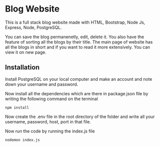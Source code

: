 # Blog Website

This is a full stack blog website made with HTML, Bootstrap, Node Js, Express, Node, PostgreSQL.

You can save the blog permanenetly, edit, delete it. You also have the feature of sorting all the blogs by their title. The main page of website has all the blogs in short and if you want to read it more extensively. You can view it on new page.




## Installation

Install PostgreSQL on your local computer and make an account and note down your username and password.

Now install all the dependencies which are there in package.json file by writing the following command on the terminal

```
npm install
```

Now create the .env file in the root directory of the folder and write all your username, password, host, port in that file.

Now run the code by running the index.js file

```node
nodemon index.js
```
